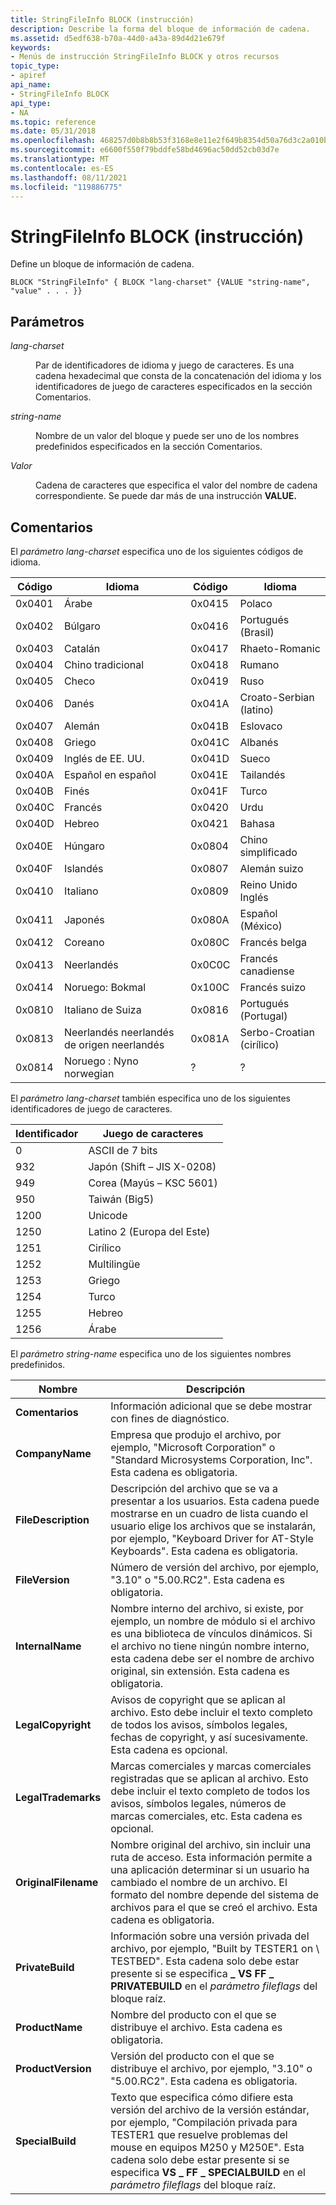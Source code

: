 ```yaml
---
title: StringFileInfo BLOCK (instrucción)
description: Describe la forma del bloque de información de cadena.
ms.assetid: d5edf638-b70a-44d0-a43a-89d4d21e679f
keywords:
- Menús de instrucción StringFileInfo BLOCK y otros recursos
topic_type:
- apiref
api_name:
- StringFileInfo BLOCK
api_type:
- NA
ms.topic: reference
ms.date: 05/31/2018
ms.openlocfilehash: 468257d0b8b8b53f3168e8e11e2f649b8354d50a76d3c2a010b98d245472aad0
ms.sourcegitcommit: e6600f550f79bddfe58bd4696ac50dd52cb03d7e
ms.translationtype: MT
ms.contentlocale: es-ES
ms.lasthandoff: 08/11/2021
ms.locfileid: "119886775"
---
```

# <a name="stringfileinfo-block-statement"></a>StringFileInfo BLOCK (instrucción)

Define un bloque de información de cadena.

``` syntax
BLOCK "StringFileInfo" { BLOCK "lang-charset" {VALUE "string-name", "value" . . . }}
```

## <a name="parameters"></a>Parámetros

<dl> <dt>

<span id="lang-charset"></span><span id="LANG-CHARSET"></span>*lang-charset*
</dt> <dd>

Par de identificadores de idioma y juego de caracteres. Es una cadena hexadecimal que consta de la concatenación del idioma y los identificadores de juego de caracteres especificados en la sección Comentarios.

</dd> <dt>

<span id="string-name"></span><span id="STRING-NAME"></span>*string-name*
</dt> <dd>

Nombre de un valor del bloque y puede ser uno de los nombres predefinidos especificados en la sección Comentarios.

</dd> <dt>

<span id="value"></span><span id="VALUE"></span>*Valor*
</dt> <dd>

Cadena de caracteres que especifica el valor del nombre de cadena correspondiente. Se puede dar más de una instrucción **VALUE.**

</dd> </dl>

## <a name="remarks"></a>Comentarios

El *parámetro lang-charset* especifica uno de los siguientes códigos de idioma.



| Código   | Idioma            | Código   | Idioma                  |
|--------|---------------------|--------|---------------------------|
| 0x0401 | Árabe              | 0x0415 | Polaco                    |
| 0x0402 | Búlgaro           | 0x0416 | Portugués (Brasil)       |
| 0x0403 | Catalán             | 0x0417 | Rhaeto-Romanic            |
| 0x0404 | Chino tradicional | 0x0418 | Rumano                  |
| 0x0405 | Checo               | 0x0419 | Ruso                   |
| 0x0406 | Danés              | 0x041A | Croato-Serbian (latino)    |
| 0x0407 | Alemán              | 0x041B | Eslovaco                    |
| 0x0408 | Griego               | 0x041C | Albanés                  |
| 0x0409 | Inglés de EE. UU.        | 0x041D | Sueco                   |
| 0x040A | Español en español   | 0x041E | Tailandés                      |
| 0x040B | Finés             | 0x041F | Turco                   |
| 0x040C | Francés              | 0x0420 | Urdu                      |
| 0x040D | Hebreo              | 0x0421 | Bahasa                    |
| 0x040E | Húngaro           | 0x0804 | Chino simplificado        |
| 0x040F | Islandés           | 0x0807 | Alemán suizo              |
| 0x0410 | Italiano             | 0x0809 | Reino Unido Inglés              |
| 0x0411 | Japonés            | 0x080A | Español (México)          |
| 0x0412 | Coreano              | 0x080C | Francés belga            |
| 0x0413 | Neerlandés               | 0x0C0C | Francés canadiense           |
| 0x0414 | Noruego: Bokmal  | 0x100C | Francés suizo              |
| 0x0810 | Italiano de Suiza       | 0x0816 | Portugués (Portugal)     |
| 0x0813 | Neerlandés neerlandés de origen neerlandés       | 0x081A | Serbo-Croatian (cirílico) |
| 0x0814 | Noruego : Nyno norwegian | ?      | ?                         |



 

El *parámetro lang-charset* también especifica uno de los siguientes identificadores de juego de caracteres.



| Identificador | Juego de caracteres              |
|------------|----------------------------|
| 0          | ASCII de 7 bits                |
| 932        | Japón (Shift – JIS X-0208) |
| 949        | Corea (Mayús – KSC 5601)   |
| 950        | Taiwán (Big5)              |
| 1200       | Unicode                    |
| 1250       | Latino 2 (Europa del Este) |
| 1251       | Cirílico                   |
| 1252       | Multilingüe               |
| 1253       | Griego                      |
| 1254       | Turco                    |
| 1255       | Hebreo                     |
| 1256       | Árabe                     |



 

El *parámetro string-name* especifica uno de los siguientes nombres predefinidos.



| Nombre                 | Descripción                                                                                                                                                                                                                                                                                                 |
|----------------------|-------------------------------------------------------------------------------------------------------------------------------------------------------------------------------------------------------------------------------------------------------------------------------------------------------------|
| **Comentarios**         | Información adicional que se debe mostrar con fines de diagnóstico.                                                                                                                                                                                                                                    |
| **CompanyName**      | Empresa que produjo el archivo, por ejemplo, "Microsoft Corporation" o "Standard Microsystems Corporation, Inc". Esta cadena es obligatoria.                                                                                                                                                                   |
| **FileDescription**  | Descripción del archivo que se va a presentar a los usuarios. Esta cadena puede mostrarse en un cuadro de lista cuando el usuario elige los archivos que se instalarán, por ejemplo, "Keyboard Driver for AT-Style Keyboards". Esta cadena es obligatoria.                                                                                            |
| **FileVersion**      | Número de versión del archivo, por ejemplo, "3.10" o "5.00.RC2". Esta cadena es obligatoria.                                                                                                                                                                                                                      |
| **InternalName**     | Nombre interno del archivo, si existe, por ejemplo, un nombre de módulo si el archivo es una biblioteca de vínculos dinámicos. Si el archivo no tiene ningún nombre interno, esta cadena debe ser el nombre de archivo original, sin extensión. Esta cadena es obligatoria.                                                                       |
| **LegalCopyright**   | Avisos de copyright que se aplican al archivo. Esto debe incluir el texto completo de todos los avisos, símbolos legales, fechas de copyright, y así sucesivamente. Esta cadena es opcional.                                                                                                                                             |
| **LegalTrademarks**  | Marcas comerciales y marcas comerciales registradas que se aplican al archivo. Esto debe incluir el texto completo de todos los avisos, símbolos legales, números de marcas comerciales, etc. Esta cadena es opcional.                                                                                                                        |
| **OriginalFilename** | Nombre original del archivo, sin incluir una ruta de acceso. Esta información permite a una aplicación determinar si un usuario ha cambiado el nombre de un archivo. El formato del nombre depende del sistema de archivos para el que se creó el archivo. Esta cadena es obligatoria.                                                 |
| **PrivateBuild**     | Información sobre una versión privada del archivo, por ejemplo, "Built by TESTER1 on \\ TESTBED". Esta cadena solo debe estar presente si se especifica **\_ VS FF \_ PRIVATEBUILD** en el *parámetro fileflags* del bloque raíz.                                                                                   |
| **ProductName**      | Nombre del producto con el que se distribuye el archivo. Esta cadena es obligatoria.                                                                                                                                                                                                                            |
| **ProductVersion**   | Versión del producto con el que se distribuye el archivo, por ejemplo, "3.10" o "5.00.RC2". Esta cadena es obligatoria.                                                                                                                                                                                       |
| **SpecialBuild**     | Texto que especifica cómo difiere esta versión del archivo de la versión estándar, por ejemplo, "Compilación privada para TESTER1 que resuelve problemas del mouse en equipos M250 y M250E". Esta cadena solo debe estar presente si se especifica **VS \_ FF \_ SPECIALBUILD** en el *parámetro fileflags* del bloque raíz. |



 

 

 





